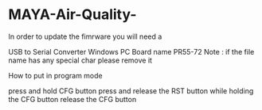 # MAYA-Air-Quality-


In order to update the fimrware you will need a

USB to Serial Converter
Windows PC
Board name PR55-72
Note : if the file name has any special char please remove it

How to put in program mode

press and hold CFG button
press and release the RST button while holding the CFG button
release the CFG button
